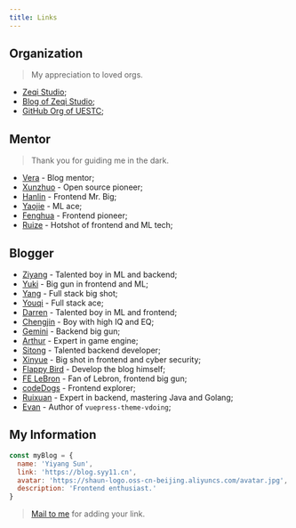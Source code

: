 ```yaml
---
title: Links
---
```


## Organization

> My appreciation to loved orgs.

- [Zeqi Studio](https://zeqi.tech/);
- [Blog of Zeqi Studio](https://blog.zeqi.tech/);
- [GitHub Org of UESTC](https://github.com/uestcer);

## Mentor

> Thank you for guiding me in the dark.

- [Vera](https://www.zuozuovera.com/) - Blog mentor;
- [Xunzhuo](https://www.xunzhuotalk.com/) - Open source pioneer;
- [Hanlin](https://runtus.top/) - Frontend Mr. Big;
- [Yaojie](https://acherstyx.github.io/) - ML ace;
- [Fenghua](https://zxuqian.cn/) - Frontend pioneer;
- [Ruize](https://sharifxu.top/) - Hotshot of frontend and ML tech;

## Blogger

- [Ziyang](https://t6t.xyz/) - Talented boy in ML and backend;
- [Yuki](https://yukiyousa.cn/) - Big gun in frontend and ML;
- [Yang](https://jason-xy.cn/) - Full stack big shot;
- [Youqi](https://su29029.github.io/) - Full stack ace;
- [Darren](https://darren-dong.com/) - Talented boy in ML and frontend;
- [Chengjin](https://crazyhugh.github.io/) - Boy with high IQ and EQ;
- [Gemini](https://geminiplanet.cn/) - Backend big gun;
- [Arthur](http://arthurwy.top/) - Expert in game engine;
- [Sitong](https://originlaboratory.github.io/) - Talented backend developer;
- [Xinyue](https://cosmos-uestc.space/) - Big shot in frontend and cyber security;
- [Flappy Bird](https://lzxjack.top/) - Develop the blog himself;
- [FE LeBron](https://www.lebronchao.com/) - Fan of Lebron, frontend big gun;
- [codeDogs](https://blog.codedogs.top/) - Frontend explorer;
- [Ruixuan](https://i-have-no-name-555.github.io/) - Expert in backend, mastering Java and Golang;
- [Evan](https://xugaoyi.com/) - Author of `vuepress-theme-vdoing`;

## My Information

```js
const myBlog = {
  name: 'Yiyang Sun',
  link: 'https://blog.syy11.cn',
  avatar: 'https://shaun-logo.oss-cn-beijing.aliyuncs.com/avatar.jpg',
  description: 'Frontend enthusiast.'
}
```

> [Mail to me](mailto:syy11cn@outlook.com) for adding your link.
